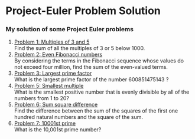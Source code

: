 # Project-Euler Problem Solution
### My solution of some Project Euler problems <br>
1. [Problem 1: Multiples of 3 and 5](Project-Euler-Problem-Solution/src/Problems/Problem1.java) <br> Find the sum of all the multiples of 3 or 5 below 1000.
2. [Problem 2: Even Fibonacci numbers](Project-Euler-Problem-Solution/src/Problems/Problem2.java) <br> By considering the terms in the Fibonacci sequence whose values do not exceed four million, find the sum of the even-valued terms.
3. [Problem 3: Largest prime factor](Project-Euler-Problem-Solution/src/Problems/Problem3.java) <br> What is the largest prime factor of the number 600851475143 ? <br> 
4. [Problem 5: Smallest multiple](Project-Euler-Problem-Solution/src/Problems/Problem5.java) <br>What is the smallest positive number that is evenly divisible by all of the numbers from 1 to 20?
5. [Problem 6: Sum square difference](Project-Euler-Problem-Solution/src/Problems/Problem6.java) <br> Find the difference between the sum of the squares of the first one hundred natural numbers and the square of the sum.
6. [Problem 7: 10001st prime](Project-Euler-Problem-Solution/src/Problems/Problem7.java) <br> What is the 10,001st prime number?
